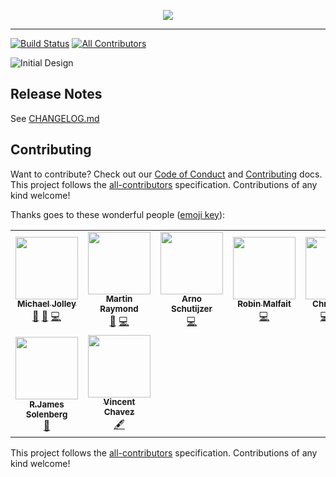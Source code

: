 <p align="center">
    <img src="https://user-images.githubusercontent.com/1228996/69392721-9015ca00-0c9c-11ea-8bbf-f148c85fd573.png"/>
</p>

---

[![Build Status](https://dev.azure.com/michaeljolley/vulcan/_apis/build/status/vulcan-CD?branchName=master)](https://dev.azure.com/michaeljolley/vulcan/_build/latest?definitionId=10&branchName=master) <!-- ALL-CONTRIBUTORS-BADGE:START - Do not remove or modify this section -->
[![All Contributors](https://img.shields.io/badge/all_contributors-9-orange.svg?style=flat-square)](#contributors-)
<!-- ALL-CONTRIBUTORS-BADGE:END -->

![Initial Design](https://user-images.githubusercontent.com/1228996/69489802-d48f9a00-0e43-11ea-841b-d6188360db5c.png)

## Release Notes

See [CHANGELOG.md](CHANGELOG.md)

## Contributing

Want to contribute? Check out our [Code of Conduct](CODE_OF_CONDUCT.md) and [Contributing](CONTRIBUTING.md) docs. This project follows the [all-contributors](https://github.com/all-contributors/all-contributors) specification. Contributions of any kind welcome!

Thanks goes to these wonderful people ([emoji key](https://allcontributors.org/docs/en/emoji-key)):

<!-- ALL-CONTRIBUTORS-LIST:START - Do not remove or modify this section -->
<!-- prettier-ignore-start -->
<!-- markdownlint-disable -->
<table>
  <tr>
    <td align="center"><a href="https://michaeljolley.com/"><img src="https://avatars2.githubusercontent.com/u/1228996?v=4" width="100px;" alt=""/><br /><sub><b>Michael Jolley</b></sub></a><br /><a href="https://github.com/MichaelJolley/vulcan/commits?author=MichaelJolley" title="Documentation">📖</a> <a href="#ideas-MichaelJolley" title="Ideas, Planning, & Feedback">🤔</a> <a href="https://github.com/MichaelJolley/vulcan/commits?author=MichaelJolley" title="Code">💻</a></td>
    <td align="center"><a href="http://www.codephobia.com"><img src="https://avatars1.githubusercontent.com/u/6385224?v=4" width="100px;" alt=""/><br /><sub><b>Martin Raymond</b></sub></a><br /><a href="#ideas-codephobia" title="Ideas, Planning, & Feedback">🤔</a> <a href="https://github.com/MichaelJolley/vulcan/commits?author=codephobia" title="Code">💻</a></td>
    <td align="center"><a href="https://arnoschutijzer.io"><img src="https://avatars1.githubusercontent.com/u/4173364?v=4" width="100px;" alt=""/><br /><sub><b>Arno Schutijzer</b></sub></a><br /><a href="https://github.com/MichaelJolley/vulcan/commits?author=arnoschutijzer" title="Code">💻</a></td>
    <td align="center"><a href="https://robinmalfait.com"><img src="https://avatars2.githubusercontent.com/u/1834413?v=4" width="100px;" alt=""/><br /><sub><b>Robin Malfait</b></sub></a><br /><a href="https://github.com/MichaelJolley/vulcan/commits?author=RobinMalfait" title="Code">💻</a></td>
    <td align="center"><a href="https://c-j.tech"><img src="https://avatars0.githubusercontent.com/u/3969086?v=4" width="100px;" alt=""/><br /><sub><b>Chris Jones</b></sub></a><br /><a href="https://github.com/MichaelJolley/vulcan/commits?author=cmjchrisjones" title="Code">💻</a> <a href="#ideas-cmjchrisjones" title="Ideas, Planning, & Feedback">🤔</a> <a href="#content-cmjchrisjones" title="Content">🖋</a></td>
    <td align="center"><a href="https://github.com/mholloway24"><img src="https://avatars2.githubusercontent.com/u/40776983?v=4" width="100px;" alt=""/><br /><sub><b>Mike Holloway</b></sub></a><br /><a href="https://github.com/MichaelJolley/vulcan/commits?author=mholloway24" title="Code">💻</a></td>
    <td align="center"><a href="https://github.com/giacomolorenzo"><img src="https://avatars2.githubusercontent.com/u/2290916?v=4" width="100px;" alt=""/><br /><sub><b>Giacomo Lorenzo</b></sub></a><br /><a href="https://github.com/MichaelJolley/vulcan/issues?q=author%3Agiacomolorenzo" title="Bug reports">🐛</a></td>
  </tr>
  <tr>
    <td align="center"><a href="https://github.com/solenberg"><img src="https://avatars3.githubusercontent.com/u/1253016?v=4" width="100px;" alt=""/><br /><sub><b>R.James Solenberg</b></sub></a><br /><a href="#ideas-solenberg" title="Ideas, Planning, & Feedback">🤔</a></td>
    <td align="center"><a href="http://www.vin-e.com"><img src="https://avatars2.githubusercontent.com/u/1275937?v=4" width="100px;" alt=""/><br /><sub><b>Vincent Chavez</b></sub></a><br /><a href="#content-vin-e" title="Content">🖋</a></td>
  </tr>
</table>

<!-- markdownlint-enable -->
<!-- prettier-ignore-end -->
<!-- ALL-CONTRIBUTORS-LIST:END -->

This project follows the [all-contributors](https://github.com/all-contributors/all-contributors) specification. Contributions of any kind welcome!
